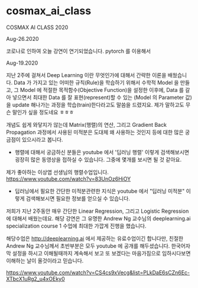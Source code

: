 # cosmax_ai_class

COSMAX AI CLASS 2020


Aug-26.2020

코로나로 인하여 오늘 강연이 연기되었습니다. pytorch 를 이용해서  


Aug-19.2020

지난 2주에 걸쳐서 Deep Learning 이란 무엇인가에 대해서 간략한 이론을 배웠습니다. Data 가 가지고 있는 어떠한 규칙(Rule)을 학습하기 위해서 수학적 Model 을 만들고, 그 Model 에 적절한 목적함수(Objective Function)을 설정한 이후에, Data 를 갈아 넣으면서 최대한 Data 를 잘 표현(represent)할 수 있는 (Model 의 Parameter 값)을 update 해나가는 과정을 학습(train)한다라고도 말씀을 드렸지요. 제가 말하고도 무슨 말인가 싶을 정도네요 ㅎㅎㅎ 

개념도 쉽게 와닿지가 않는데 Matrix(행렬)의 연산, 그리고 Gradient Back Propagation 과정에서 사용된 미적분은 도대체 왜 사용하는 것인지 등에 대한 많은 궁금점이 있으시라고 봅니다. 

* 행렬에 대해서 궁금하신 분들은 youtube 에서 '딥러닝 행렬' 이렇게 검색해보시면 굉장히 많은 동영상을 접하실 수 있습니다. 그중에 몇개를 보시면 될 것 같아요. 

제가 좋아하는 이상엽 선생님의 행렬수업입니다.
https://www.youtube.com/watch?v=83UnOz6HiOY

* 딥러닝에서 필요한 간단한 미적분관련한 지식은 youtube 에서 "딥러닝 미적분" 이렇게 검색해보시면 필요한 정보를 얻으실 수 있습니다.

저희가 지난 2주동안 매우 간단한 Linear Regression, 그리고 Logistic Regression 에 대해서 배웠는데요. 해당 강연은 그 유명한 Andrew Ng 교수님의 deeplearning.ai specialization course 1 수업에 최대한 가깝게 진행을 했습니다.

해당수업은 http://deeplearning.ai 에서 제공하는 유료수업이긴 합니다만, 친절한 Andrew Ng 교수님께서 초반부분은 모두 youtube 에 공개를 해두셨습니다. 한국어자막 설정을 하시고 이해될때까지 계속해서 보고 또 보겠다는 마음가짐으로 임하시다보면 이해하는 날이 올것이라고 믿습니다.

https://www.youtube.com/watch?v=CS4cs9xVecg&list=PLkDaE6sCZn6Ec-XTbcX1uRg2_u4xOEky0




